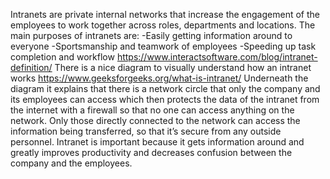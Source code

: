Intranets are private internal networks that increase the engagement of the employees to work together across roles, departments and locations.
The main purposes of intranets are: 
-Easily getting information around to everyone
-Sportsmanship and teamwork of employees
-Speeding up task completion and workflow
https://www.interactsoftware.com/blog/intranet-definition/
There is a nice diagram to visually understand how an intranet works
https://www.geeksforgeeks.org/what-is-intranet/
Underneath the diagram it explains that there is a network circle that only the company and its employees can access which then protects the data of the intranet from the internet with a firewall so that no one can access anything on the network. Only those directly connected to the network can access the information being transferred, so that it’s secure from any outside personnel.
Intranet is important because it gets information around and greatly improves productivity and decreases confusion between the company and the employees.
